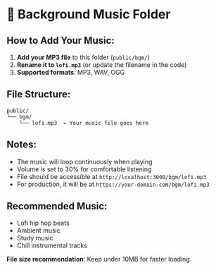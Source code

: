 # 🎵 Background Music Folder

## How to Add Your Music:

1. **Add your MP3 file** to this folder (`public/bgm/`)
2. **Rename it to `lofi.mp3`** (or update the filename in the code)
3. **Supported formats**: MP3, WAV, OGG

## File Structure:
```
public/
└── bgm/
    └── lofi.mp3  ← Your music file goes here
```

## Notes:
- The music will loop continuously when playing
- Volume is set to 30% for comfortable listening
- File should be accessible at `http://localhost:3000/bgm/lofi.mp3`
- For production, it will be at `https://your-domain.com/bgm/lofi.mp3`

## Recommended Music:
- Lofi hip hop beats
- Ambient music
- Study music
- Chill instrumental tracks

**File size recommendation**: Keep under 10MB for faster loading. 